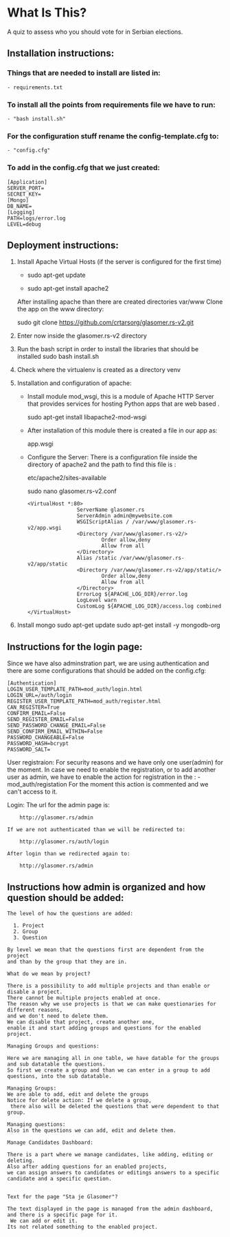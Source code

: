 # What Is This?

A quiz to assess who you should vote for in Serbian elections.

## Installation instructions:

### Things that are needed to install are listed in:

    - requirements.txt

### To install all the points from requirements file we have to run:

    - "bash install.sh"

### For the configuration stuff rename the config-template.cfg to:

    - "config.cfg"
    
### To add in the config.cfg that we just created:


    [Application]
    SERVER_PORT=
    SECRET_KEY=
    [Mongo]
    DB_NAME=
    [Logging]
    PATH=logs/error.log
    LEVEL=debug

## Deployment instructions:

1. Install Apache Virtual Hosts (if the server is configured for the first time)
   - sudo apt-get update

   - sudo apt-get install apache2

    After installing apache than there are created directories var/www
    Clone the app on the www directory:

    sudo git clone https://github.com/crtarsorg/glasomer.rs-v2.git

2. Enter now inside the glasomer.rs-v2 directory
3. Run the bash script in order to install the libraries that should be installed
       sudo bash install.sh

4. Check where the virtualenv is created as a directory venv

5. Installation and configuration of apache:

    - Install module mod_wsgi,
    this is a module of Apache HTTP Server that provides services for hosting Python apps that are web based .

        sudo apt-get install libapache2-mod-wsgi

    - After installation of this module there is created a file in our app as:

      app.wsgi

    - Configure the Server:
      There is a configuration file inside the directory of apache2 and the path to find this file is :

        etc/apache2/sites-available

        sudo nano glasomer.rs-v2.conf

          <VirtualHost *:80>
                          ServerName glasomer.rs
                          ServerAdmin admin@mywebsite.com
                          WSGIScriptAlias / /var/www/glasomer.rs-v2/app.wsgi
                          <Directory /var/www/glasomer.rs-v2/>
                                  Order allow,deny
                                  Allow from all
                          </Directory>
                          Alias /static /var/www/glasomer.rs-v2/app/static
                          <Directory /var/www/glasomer.rs-v2/app/static/>
                                  Order allow,deny
                                  Allow from all
                          </Directory>
                          ErrorLog ${APACHE_LOG_DIR}/error.log
                          LogLevel warn
                          CustomLog ${APACHE_LOG_DIR}/access.log combined
          </VirtualHost>

7. Install mongo
      sudo apt-get update
      sudo apt-get install -y mongodb-org

## Instructions for the login page:

Since we have also adminstration part,
 we are using authentication and there are some configurations that should be added on the config.cfg:

    [Authentication]
    LOGIN_USER_TEMPLATE_PATH=mod_auth/login.html
    LOGIN_URL=/auth/login
    REGISTER_USER_TEMPLATE_PATH=mod_auth/register.html
    CAN_REGISTER=True
    CONFIRM_EMAIL=False
    SEND_REGISTER_EMAIL=False
    SEND_PASSWORD_CHANGE_EMAIL=False
    SEND_CONFIRM_EMAIL_WITHIN=False
    PASSWORD_CHANGEABLE=False
    PASSWORD_HASH=bcrypt
    PASSWORD_SALT=

User registraion:
    For security reasons and we have only one user(admin) for the moment.
    In case we need to enable the registration, or to add another user as admin,
     we have to enable the action for registration in the :
        - mod_auth/registation
    For the moment this action is commented and we can't access to it.

Login:
    The url for the admin page is:

        http://glasomer.rs/admin

    If we are not authenticated than we will be redirected to:

        http://glasomer.rs/auth/login

    After login than we redirected again to:

        http://glasomer.rs/admin

## Instructions how admin is organized and how question should be added:

    The level of how the questions are added:

      1. Project
      2. Group
      3. Question

    By level we mean that the questions first are dependent from the project
    and than by the group that they are in.

    What do we mean by project?

    There is a possibility to add multiple projects and than enable or disable a project.
    There cannot be multiple projects enabled at once.
    The reason why we use projects is that we can make questionaries for different reasons,
    and we don't need to delete them.
    We can disable that project, create another one,
    enable it and start adding groups and questions for the enabled project.

    Managing Groups and questions:

    Here we are managing all in one table, we have datable for the groups and sub datatable the questions.
    So first we create a group and than we can enter in a group to add questions, into the sub datatable.

    Managing Groups:
    We are able to add, edit and delete the groups
    Notice for delete action: If we delete a group,
     there also will be deleted the questions that were dependent to that group.

    Managing questions:
    Also in the questions we can add, edit and delete them.

    Manage Candidates Dashboard:

    There is a part where we manage candidates, like adding, editing or deleting.
    Also after adding questions for an enabled projects,
    we can assign answers to candidates or editings answers to a specific candidate and a specific question.


    Text for the page "Sta je Glasomer"?

    The text displayed in the page is managed from the admin dashboard, and there is a specific page for it.
     We can add or edit it.
    Its not related something to the enabled project.















